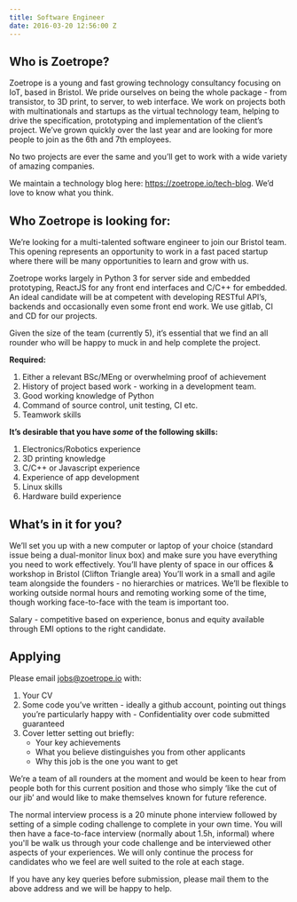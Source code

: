 ```yaml
---
title: Software Engineer
date: 2016-03-20 12:56:00 Z
---
```


## Who is Zoetrope?
Zoetrope is a young and fast growing technology consultancy focusing on IoT, based in Bristol. We pride ourselves on being the whole package - from transistor, to 3D print, to server, to web interface. We work on projects both with multinationals and startups as the virtual technology team, helping to drive the specification, prototyping and implementation of the client’s project. We’ve grown quickly over the last year and are looking for more people to join as the 6th and 7th employees.

No two projects are ever the same and you’ll get to work with a wide variety of amazing companies.

We maintain a technology blog here: https://zoetrope.io/tech-blog. We’d love to know what you think.

## Who Zoetrope is looking for:
We’re looking for a multi-talented software engineer to join our Bristol team. This opening represents an opportunity to work in a fast paced startup where there will be many opportunities to learn and grow with us. 

Zoetrope works largely in Python 3 for server side and embedded prototyping, ReactJS for any front end interfaces and C/C++ for embedded. An ideal candidate will be at competent with developing RESTful API’s, backends and occasionally even some front end work. We use gitlab, CI and CD for our projects.

Given the size of the team (currently 5), it’s essential that we find an all rounder who will be happy to muck in and help complete the project.

**Required:**
1. Either a relevant BSc/MEng or overwhelming proof of achievement
2. History of project based work - working in a development team. 
3. Good working knowledge of Python
4. Command of source control, unit testing, CI etc.
5. Teamwork skills

**It’s desirable that you have *some* of the following skills:**
1. Electronics/Robotics experience
2. 3D printing knowledge
3. C/C++ or Javascript experience
4. Experience of app development
5. Linux skills
6. Hardware build experience


## What’s in it for you?

We’ll set you up with a new computer or laptop of your choice (standard issue being a dual-monitor linux box) and make sure you have everything you need to work effectively.
You’ll have plenty of space in our offices & workshop in Bristol (Clifton Triangle area)
You’ll work in a small and agile team alongside the founders - no hierarchies or matrices.
We’ll be flexible to working outside normal hours and remoting working some of the time, though working face-to-face with the team is important too.

Salary - competitive based on experience, bonus and equity available through EMI options to the right candidate.

## Applying

Please email jobs@zoetrope.io with:
1. Your CV
2. Some code you’ve written - ideally a github account, pointing out things you’re particularly happy with - Confidentiality over code submitted guaranteed
3. Cover letter setting out briefly:
   * Your key achievements
   * What you believe distinguishes you from other applicants
   * Why this job is the one you want to get

We’re a team of all rounders at the moment and would be keen to hear from people both for this current position and those who simply ‘like the cut of our jib’ and would like to make themselves known for future reference.

The normal interview process is a 20 minute phone interview followed by setting of a simple coding challenge to complete in your own time. You will then have a face-to-face interview (normally about 1.5h, informal) where you'll be walk us through your code challenge and be interviewed other aspects of your experiences. We will only continue the process for candidates who we feel are well suited to the role at each stage.

If you have any key queries before submission, please mail them to the above address and we will be happy to help.
